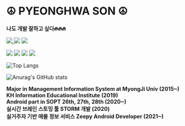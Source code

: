 # ☮ PYEONGHWA SON ☮


**나도 개발 잘하고 싶다🔥🔥🔥**

<a href="https://github.com/SONPYEONGHWA/SONPYEONGHWA/edit/main/README.md" target="_blank"><img src="https://img.shields.io/badge/Kotlin-orange?style=flat-square&logo=Kotlin&logoColor=white"/> <a href="https://github.com/SONPYEONGHWA/SONPYEONGHWA/edit/main/README.md" target="_blank"><img src="https://img.shields.io/badge/Java-007396?style=flat-square&logo=java&logoColor=white"/></a> <a href="https://github.com/SONPYEONGHWA/SONPYEONGHWA/edit/main/README.md" target="_blank"><img src="https://img.shields.io/badge/AndroidStudio-3DDC84?style=flat-square&logo=androidstudio&logoColor=white"/></a>
 
 <a href="https://github.com/SONPYEONGHWA/SONPYEONGHWA/edit/main/README.md" target="_blank"><img src="https://img.shields.io/badge/Python-3776AB?style=flat-square&logo=python&logoColor=white"/></a> <a href="https://github.com/SONPYEONGHWA/SONPYEONGHWA/edit/main/README.md" target="_blank"><img src="https://img.shields.io/badge/SAP-0FAAFF?style=flat-square&logo=SAP&logoColor=white"/></a> <a href="https://github.com/SONPYEONGHWA/SONPYEONGHWA/edit/main/README.md" target="_blank"><img src="https://img.shields.io/badge/Notion-000000?style=flat-square&logo=notion&logoColor=white"/></a> <a href="https://github.com/SONPYEONGHWA/SONPYEONGHWA/edit/main/README.md" target="_blank"><img src="https://img.shields.io/badge/Slack-4a154b?style=flat-square&logo=notion&logoColor=white"/></a> 



![Top Langs](https://github-readme-stats.vercel.app/api/top-langs/?username=SONPYEONGHWA&layout=compact)


![Anurag's GitHub stats](https://github-readme-stats.vercel.app/api?username=SONPYEONGHWA&hide=contribs,prs)

**Major in Management Information System at MyongJi Univ (2015~)**  
**KH Information Educational Institute (2019)**  
**Android part in SOPT 26th, 27th, 28th (2020~)**  
**실시간 브레인 스토밍 툴 STORM 개발 (2020)**  
**실거주자 기반 매물 정보 서비스 Zeepy Android Developer (2021~)**  


